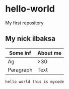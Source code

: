 # hello-world
My first repository
## My nick ilbaksa
| Some inf | About me |
| ----------- | ----------- |
| Ag | >30 |
| Paragraph | Text |

`hello world this is mycode`
